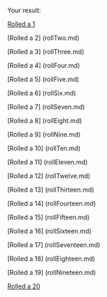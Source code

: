 Your result:

  [Rolled a 1](rollOne.md)

  [Rolled a 2] (rollTwo.md)

  [Rolled a 3] (rollThree.md)

  [Rolled a 4] (rollFour.md)

  [Rolled a 5] (rollFive.md)

  [Rolled a 6] (rollSix.md)

  [Rolled a 7] (rollSeven.md)

  [Rolled a 8] (rollEight.md)

  [Rolled a 9] (rollNine.md)

  [Rolled a 10] (rollTen.md)

  [Rolled a 11] (rollEleven.md)

  [Rolled a 12] (rollTwelve.md)

  [Rolled a 13] (rollThirteen.md)

  [Rolled a 14] (rollFourteen.md)

  [Rolled a 15] (rollFifteen.md)

  [Rolled a 16] (rollSixteen.md)

  [Rolled a 17] (rollSeventeen.md)

  [Rolled a 18] (rollEighteen.md)

  [Rolled a 19] (rollNineteen.md)

  [Rolled a 20](rollTwenty.md)
